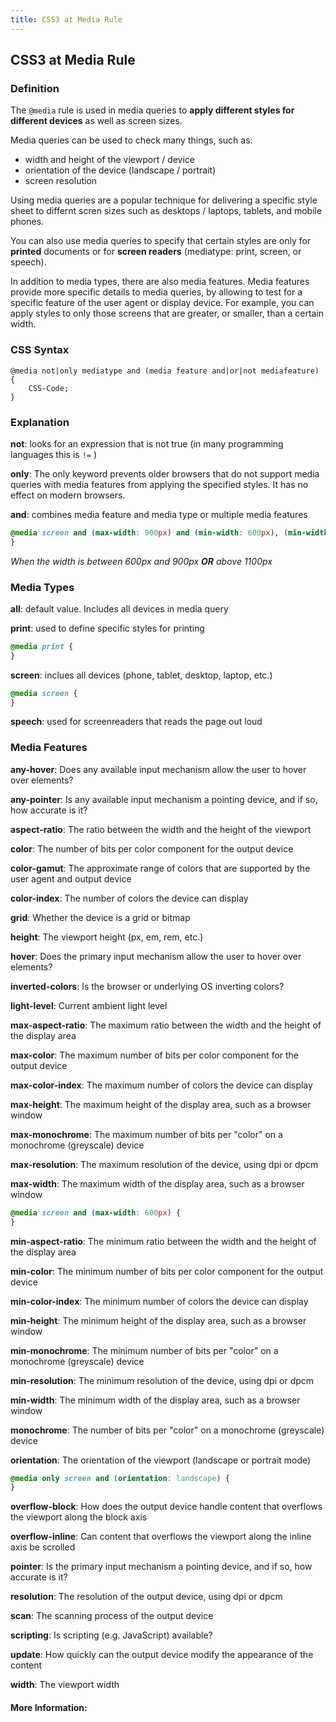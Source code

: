 ```yaml
---
title: CSS3 at Media Rule
---
```

## CSS3 at Media Rule

<!-- The article goes here, in GitHub-flavored Markdown. Feel free to add YouTube videos, images, and CodePen/JSBin embeds  -->

### Definition
The ```@media``` rule is used in media queries to __apply different styles for different devices__ as well as screen sizes.

Media queries can be used to check many things, such as:
  - width and height of the viewport / device
  - orientation of the device (landscape / portrait)
  - screen resolution


Using media queries are a popular technique for delivering a specific style sheet to differnt scren sizes such as desktops / laptops, tablets, and mobile phones.

You can also use media queries to specify that certain styles are only for __printed__ documents or for __screen readers__ (mediatype: print, screen, or speech).

In addition to media types, there are also media features. Media features provide more specific details to media queries, by allowing to test for a specific feature of the user agent or display device. For example, you can apply styles to only those screens that are greater, or smaller, than a certain width.

### CSS Syntax

```
@media not|only mediatype and (media feature and|or|not mediafeature) {
    CSS-Code;
}
```
### Explanation

__not__: looks for an expression that is not true (in many programming languages this is ```!=``` )

__only__: The only keyword prevents older browsers that do not support media queries with media features from applying the specified styles. It has no effect on modern browsers.

__and__: combines media feature and media type or multiple media features 
```css
@media screen and (max-width: 900px) and (min-width: 600px), (min-width: 1100px) {
}
```
*When the width is between 600px and 900px __OR__ above 1100px*

### Media Types

__all__: default value. Includes all devices in media query

__print__: used to define specific styles for printing
```css
@media print {
}
```

__screen__: inclues all devices (phone, tablet, desktop, laptop, etc.)
```css
@media screen {
}
```

__speech__: used for screenreaders that reads the page out loud

### Media Features

__any-hover__: Does any available input mechanism allow the user to hover over elements?

__any-pointer__: Is any available input mechanism a pointing device, and if so, how accurate is it?

__aspect-ratio__: The ratio between the width and the height of the viewport

__color__: The number of bits per color component for the output device

__color-gamut__: The approximate range of colors that are supported by the user agent and output device

__color-index__: The number of colors the device can display

__grid__: Whether the device is a grid or bitmap

__height__: The viewport height (px, em, rem, etc.)

__hover__: Does the primary input mechanism allow the user to hover over elements?

__inverted-colors__: Is the browser or underlying OS inverting colors?

__light-level__: Current ambient light level

__max-aspect-ratio__: The maximum ratio between the width and the height of the display area

__max-color__: The maximum number of bits per color component for the output device

__max-color-index__: The maximum number of colors the device can display

__max-height__: The maximum height of the display area, such as a browser window

__max-monochrome__: The maximum number of bits per "color" on a monochrome (greyscale) device

__max-resolution__: The maximum resolution of the device, using dpi or dpcm

__max-width__: The maximum width of the display area, such as a browser window
```css
@media screen and (max-width: 600px) {
}
```

__min-aspect-ratio__: The minimum ratio between the width and the height of the display area

__min-color__: The minimum number of bits per color component for the output device

__min-color-index__: The minimum number of colors the device can display

__min-height__: The minimum height of the display area, such as a browser window

__min-monochrome__: The minimum number of bits per "color" on a monochrome (greyscale) device

__min-resolution__: The minimum resolution of the device, using dpi or dpcm

__min-width__: The minimum width of the display area, such as a browser window

__monochrome__: The number of bits per "color" on a monochrome (greyscale) device

__orientation__: The orientation of the viewport (landscape or portrait mode)
```css
@media only screen and (orientation: landscape) {
}
```

__overflow-block__: How does the output device handle content that overflows the viewport along the block axis 

__overflow-inline__: Can content that overflows the viewport along the inline axis be scrolled 

__pointer__: Is the primary input mechanism a pointing device, and if so, how accurate is it? 

__resolution__: The resolution of the output device, using dpi or dpcm

__scan__: The scanning process of the output device

__scripting__: Is scripting (e.g. JavaScript) available? 

__update__: How quickly can the output device modify the appearance of the content 

__width__: The viewport width





#### More Information:
<!-- Please add any articles you think might be helpful to read before writing the article -->


